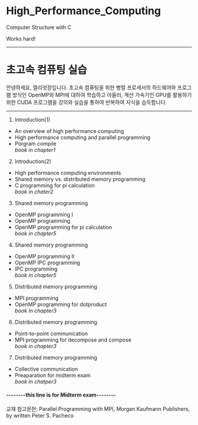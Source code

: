 # High_Performance_Computing
Computer Structure with C

Works hard!

---

# 초고속 컴퓨팅 실습
안녕하세요, 엘리엇장입니다.
초고속 컴퓨팅을 위한 병렬 프로세서의 하드웨어와 프로그램 방식인 OpenMP와 MPI에 대하여 학습하고 아울러,
계산 가속기인 GPU를 활용하기위한 CUDA 프로그램을 강의와 실습을 통하여 반복하여 지식을 습득합니다.

---

1. Introduction(1)
  - An overview of high performance computing
  - High performance computing and parallel programming
  - Porgram compile  
    *book in chapter1*
  
2. Introduction(2)
  - High performance computing environments
  - Shared memory vs. distributed memory programming
  - C programming for pi calculation  
    *book in chater2*
  
3. Shared memory programming
  - OpenMP programming I
  - OpenMP programming
  - OpenMP programming for pi calculation  
    *book in chapter5*
  
4. Shared memory programming
  - OpenMP programming II
  - OpenMP IPC programming
  - IPC programming  
    *book in chapter5*
  
5. Distributed memory programming
  - MPI programming
  - OpenMP programming for dotproduct  
    *book in chapter3*

6. Distributed memory programming
  - Point-to-point communication
  - MPI programming for decompose and compose  
    *book in chapter3*
  
7. Distributed memory programming
  - Collective communication
  - Preaparation for midterm exam  
    *book in chatper3*

#### --------this line is for Midterm exam--------

교재 참고문헌:
Parallel Programming with MPI, Morgan Kaufmann Publishers, by written Peter S. Pacheco
